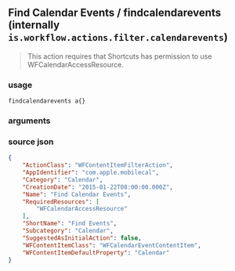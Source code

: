 
## Find Calendar Events / findcalendarevents (internally `is.workflow.actions.filter.calendarevents`)


> This action requires that Shortcuts has permission to use WFCalendarAccessResource.



### usage
`findcalendarevents a{}`

### arguments


### source json

```json
{
	"ActionClass": "WFContentItemFilterAction",
	"AppIdentifier": "com.apple.mobilecal",
	"Category": "Calendar",
	"CreationDate": "2015-01-22T08:00:00.000Z",
	"Name": "Find Calendar Events",
	"RequiredResources": [
		"WFCalendarAccessResource"
	],
	"ShortName": "Find Events",
	"Subcategory": "Calendar",
	"SuggestedAsInitialAction": false,
	"WFContentItemClass": "WFCalendarEventContentItem",
	"WFContentItemDefaultProperty": "Calendar"
}
```
